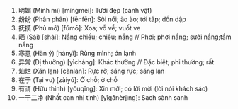 1. 明媚 (Minh mi) [míngmèi]: Tươi đẹp (cảnh vật)
2. 纷纷 (Phân phân)	[fēnfēn]: Sôi nổi; ào ào; tới tấp; dồn dập
3. 抚摸 (Phủ mô) [fǔmō]: Xoa; vỗ về; vuốt ve
4. 晒 (Sái)	[shài]: Nắng chiếu; chiếu; nắng // Phơi; phơi nắng; sưởi nắng;tắm nắng
5. 寒意 (Hàn ý) [hányì]: Rùng mình; ớn lạnh
6. 异常 (Dị thường) [yìcháng]: Khác thường // Đặc biệt; phi thường; rất
7. 灿烂 (Xán lạn) [cànlàn]: Rực rỡ; sáng rực; sáng lạn
8. 在于 (Tại vu) [zàiyú]: Ở chỗ; ở chỗ
9. 有请 (Hữu thỉnh)	[yǒuqǐng]: Xin mời; có lời mời (lời nói khách sáo)
10. 一干二净 (Nhất can nhị tịnh) [yīgānèrjìng]: Sạch sành sanh